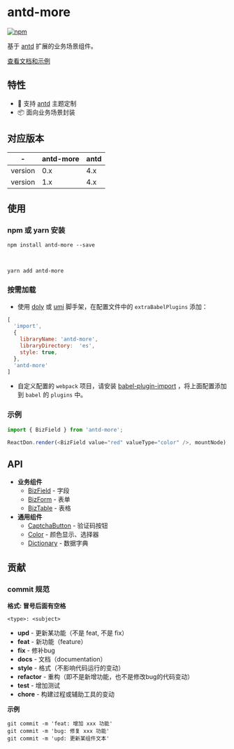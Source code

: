 # antd-more

[![npm][npm]][npm-url]

基于 [antd] 扩展的业务场景组件。

[查看文档和示例][site]

## 特性

- 🌈 支持 [antd] 主题定制
- 📦 面向业务场景封装


## 对应版本

 \-      | antd-more | antd |
------- | --------- | ---- |
version | 0.x       | 4.x  |
version | 1.x       | 4.x  |

## 使用

### npm 或 yarn 安装

```shell
npm install antd-more --save
```

<br />

```shell
yarn add antd-more
```

### 按需加载

- 使用 [doly] 或 [umi] 脚手架，在配置文件中的 `extraBabelPlugins` 添加：

```javascript
[
  'import', 
  { 
    libraryName: 'antd-more', 
    libraryDirectory:  'es', 
    style: true, 
  }, 
  'antd-more'
]
```

- 自定义配置的 `webpack` 项目，请安装 [babel-plugin-import] ，将上面配置添加到 `babel` 的 `plugins` 中。

### 示例

```javascript
import { BizField } from 'antd-more';

ReactDon.render(<BizField value="red" valueType="color" />, mountNode);
```

## API

- **业务组件**
  - [BizField] - 字段
  - [BizForm] - 表单
  - [BizTable] - 表格
- **通用组件**
  - [CaptchaButton] - 验证码按钮
  - [Color] - 颜色显示、选择器
  - [Dictionary] - 数据字典

## 贡献

### commit 规范

**格式: 冒号后面有空格**

```shell
<type>: <subject>
```

- **upd** - 更新某功能（不是 feat, 不是 fix）
- **feat** - 新功能（feature）
- **fix** - 修补bug
- **docs** - 文档（documentation）
- **style** -  格式（不影响代码运行的变动）
- **refactor** - 重构（即不是新增功能，也不是修改bug的代码变动）
- **test** - 增加测试
- **chore** - 构建过程或辅助工具的变动

**示例**

```shell
git commit -m 'feat: 增加 xxx 功能'
git commit -m 'bug: 修复 xxx 功能'
git commit -m 'upd: 更新某组件文本'
```



[npm]: https://img.shields.io/npm/v/antd-more.svg
[npm-url]: https://npmjs.com/package/antd-more

[site]: https://doly-dev.github.io/antd-more/site/v1/index.html
[babel-plugin-import]: https://www.npmjs.com/package/babel-plugin-import

[doly]: https://www.npmjs.com/package/doly-cli
[umi]: https://umijs.org/zh-CN
[antd]: https://ant-design.gitee.io

[CaptchaButton]: https://doly-dev.github.io/antd-more/site/v1/index.html#/common/captcha-button
[Color]: https://doly-dev.github.io/antd-more/site/v1/index.html#/common/color
[Dictionary]: https://doly-dev.github.io/antd-more/site/v1/index.html#/common/dictionary

[BizField]: https://doly-dev.github.io/antd-more/site/v1/index.html#/business/biz-field
[BizForm]: https://doly-dev.github.io/antd-more/site/v1/index.html#/business/biz-form
[BizTable]: https://doly-dev.github.io/antd-more/site/v1/index.html#/business/biz-table